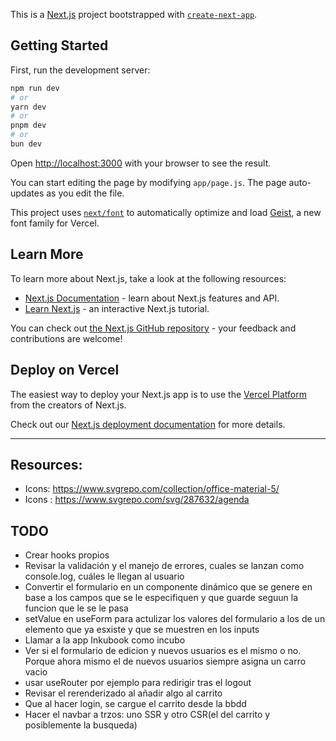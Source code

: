 This is a [Next.js](https://nextjs.org) project bootstrapped with [`create-next-app`](https://github.com/vercel/next.js/tree/canary/packages/create-next-app).

## Getting Started

First, run the development server:

```bash
npm run dev
# or
yarn dev
# or
pnpm dev
# or
bun dev
```

Open [http://localhost:3000](http://localhost:3000) with your browser to see the result.

You can start editing the page by modifying `app/page.js`. The page auto-updates as you edit the file.

This project uses [`next/font`](https://nextjs.org/docs/app/building-your-application/optimizing/fonts) to automatically optimize and load [Geist](https://vercel.com/font), a new font family for Vercel.

## Learn More

To learn more about Next.js, take a look at the following resources:

- [Next.js Documentation](https://nextjs.org/docs) - learn about Next.js features and API.
- [Learn Next.js](https://nextjs.org/learn) - an interactive Next.js tutorial.

You can check out [the Next.js GitHub repository](https://github.com/vercel/next.js) - your feedback and contributions are welcome!

## Deploy on Vercel

The easiest way to deploy your Next.js app is to use the [Vercel Platform](https://vercel.com/new?utm_medium=default-template&filter=next.js&utm_source=create-next-app&utm_campaign=create-next-app-readme) from the creators of Next.js.

Check out our [Next.js deployment documentation](https://nextjs.org/docs/app/building-your-application/deploying) for more details.

---

## Resources: 
- Icons: https://www.svgrepo.com/collection/office-material-5/
- Icons : https://www.svgrepo.com/svg/287632/agenda

## TODO
- Crear hooks propios
- Revisar la validación y el manejo de errores, cuales se lanzan como console.log, cuáles le llegan al usuario
- Convertir el formulario en un componente dinámico que se genere en base a los campos que se le especifiquen y que guarde seguun la funcion que le se le pasa
- setValue en useForm para actulizar los valores del formulario a los de un elemento que ya esxiste y que se muestren en los inputs
- Llamar a la app Inkubook como incubo
- Ver si el formulario de edicion y nuevos usuarios es el mismo o no. Porque ahora mismo el de nuevos usuarios siempre asigna un carro vacio
- usar useRouter por ejemplo para redirigir tras el logout
- Revisar el rerenderizado al añadir algo al carrito
- Que al hacer login, se cargue el carrito desde la bbdd
- Hacer el navbar a trzos: uno SSR y otro CSR(el del carrito y posiblemente la busqueda)